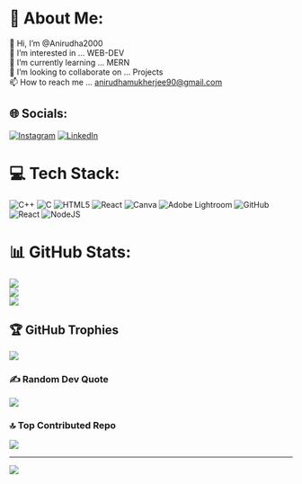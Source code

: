 # 💫 About Me:
👋 Hi, I’m @Anirudha2000<br>👀 I’m interested in ... WEB-DEV<br>🌱 I’m currently learning ... MERN<br>💞️ I’m looking to collaborate on ... Projects<br>📫 How to reach me ... anirudhamukherjee90@gmail.com


## 🌐 Socials:
[![Instagram](https://img.shields.io/badge/Instagram-%23E4405F.svg?logo=Instagram&logoColor=white)](https://instagram.com/Ani.love3000) [![LinkedIn](https://img.shields.io/badge/LinkedIn-%230077B5.svg?logo=linkedin&logoColor=white)](https://linkedin.com/in/https://www.linkedin.com/in/anirudha-mukherjee-bb58681a9/?trk=public-profile-join-page) 

# 💻 Tech Stack:
![C++](https://img.shields.io/badge/c++-%2300599C.svg?style=for-the-badge&logo=c%2B%2B&logoColor=white) ![C](https://img.shields.io/badge/c-%2300599C.svg?style=for-the-badge&logo=c&logoColor=white) ![HTML5](https://img.shields.io/badge/html5-%23E34F26.svg?style=for-the-badge&logo=html5&logoColor=white) ![React](https://img.shields.io/badge/react-%2320232a.svg?style=for-the-badge&logo=react&logoColor=%2361DAFB) ![Canva](https://img.shields.io/badge/Canva-%2300C4CC.svg?style=for-the-badge&logo=Canva&logoColor=white) ![Adobe Lightroom](https://img.shields.io/badge/Adobe%20Lightroom-31A8FF.svg?style=for-the-badge&logo=Adobe%20Lightroom&logoColor=white) ![GitHub](https://img.shields.io/badge/github-%23121011.svg?style=for-the-badge&logo=github&logoColor=white) ![React](https://img.shields.io/badge/react-%2320232a.svg?style=for-the-badge&logo=react&logoColor=%2361DAFB) ![NodeJS](https://img.shields.io/badge/node.js-6DA55F?style=for-the-badge&logo=node.js&logoColor=white)
# 📊 GitHub Stats:
![](https://github-readme-stats.vercel.app/api?username=Anirudha2000&theme=dark&hide_border=false&include_all_commits=true&count_private=true)<br/>
![](https://github-readme-streak-stats.herokuapp.com/?user=Anirudha2000&theme=dark&hide_border=false)<br/>
![](https://github-readme-stats.vercel.app/api/top-langs/?username=Anirudha2000&theme=dark&hide_border=false&include_all_commits=true&count_private=true&layout=compact)

## 🏆 GitHub Trophies
![](https://github-profile-trophy.vercel.app/?username=Anirudha2000&theme=radical&no-frame=false&no-bg=true&margin-w=4)

### ✍️ Random Dev Quote
![](https://quotes-github-readme.vercel.app/api?type=horizontal&theme=radical)

### 🔝 Top Contributed Repo
![](https://github-contributor-stats.vercel.app/api?username=Anirudha2000&limit=5&theme=dark&combine_all_yearly_contributions=true)

---
[![](https://visitcount.itsvg.in/api?id=Anirudha2000&icon=0&color=5)](https://visitcount.itsvg.in)

<!-- Proudly created with GPRM ( https://gprm.itsvg.in ) -->
